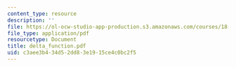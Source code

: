 ```yaml
---
content_type: resource
description: ''
file: https://ol-ocw-studio-app-production.s3.amazonaws.com/courses/18-034-honors-differential-equations-spring-2004/c3aee3b434d52dd83e1915ce4c0bc2f5_delta_function.pdf
file_type: application/pdf
resourcetype: Document
title: delta_function.pdf
uid: c3aee3b4-34d5-2dd8-3e19-15ce4c0bc2f5
---
```

